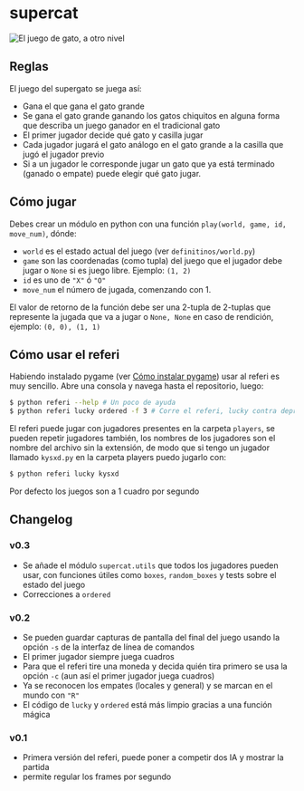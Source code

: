 # supercat

![El juego de gato, a otro nivel](https://github.com/developingo/supercat/blob/master/src/game.png)

## Reglas

El juego del supergato se juega así:

* Gana el que gana el gato grande
* Se gana el gato grande ganando los gatos chiquitos en alguna forma que describa un juego ganador en el tradicional gato
* El primer jugador decide qué gato y casilla jugar
* Cada jugador jugará el gato análogo en el gato grande a la casilla que jugó el jugador previo
* Si a un jugador le corresponde jugar un gato que ya está terminado (ganado o empate) puede elegir qué gato jugar.

## Cómo jugar

Debes crear un módulo en python con una función `play(world, game, id, move_num)`, dónde:

* `world` es el estado actual del juego (ver `definitinos/world.py`)
* `game` son las coordenadas (como tupla) del juego que el jugador debe jugar
  o `None` si es juego libre. Ejemplo: `(1, 2)`
* `id` es uno de `"X"` ó `"O"`
* `move_num` el número de jugada, comenzando con 1.

El valor de retorno de la función debe ser una 2-tupla de 2-tuplas que represente la jugada que va a jugar o `None, None` en caso de rendición, ejemplo: `(0, 0), (1, 1)`

## Cómo usar el referi

Habiendo instalado pygame (ver [Cómo instalar pygame](https://www.youtube.com/watch?v=ZJ2XvYMr6tY)) usar al referi es muy sencillo. Abre una consola y navega hasta el repositorio, luego:

```bash
$ python referi --help # Un poco de ayuda
$ python referi lucky ordered -f 3 # Corre el referi, lucky contra depressed a 3 cuadros por segundo
```

El referi puede jugar con jugadores presentes en la carpeta `players`, se pueden repetir jugadores también, los nombres de los jugadores son el nombre del archivo sin la extensión, de modo que si tengo un jugador llamado `kysxd.py` en la carpeta players puedo jugarlo con:

```bash
$ python referi lucky kysxd
```

Por defecto los juegos son a 1 cuadro por segundo

## Changelog

### v0.3

* Se añade el módulo `supercat.utils` que todos los jugadores pueden usar, con funciones útiles como `boxes`, `random_boxes` y tests sobre el estado del juego
* Correcciones a `ordered`

### v0.2

* Se pueden guardar capturas de pantalla del final del juego usando la opción `-s` de la interfaz de línea de comandos
* El primer jugador siempre juega cuadros
* Para que el referi tire una moneda y decida quién tira primero se usa la opción `-c` (aun así el primer jugador juega cuadros)
* Ya se reconocen los empates (locales y general) y se marcan en el mundo con `"R"`
* El código de `lucky` y `ordered` está más limpio gracias a una función mágica

### v0.1

* Primera versión del referi, puede poner a competir dos IA y mostrar la partida
* permite regular los frames por segundo
